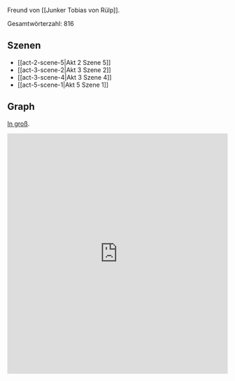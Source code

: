 Freund von [[Junker Tobias von Rülp]].

Gesamtwörterzahl: 816

## Szenen
- [[act-2-scene-5|Akt 2 Szene 5]]
- [[act-3-scene-2|Akt 3 Szene 2]]
- [[act-3-scene-4|Akt 3 Szene 4]]
- [[act-5-scene-1|Akt 5 Szene 1]]

## Graph
[In groß](https://catchears.github.io/was-ihr-wollt-graphs/characters/Fabio-dark).
<iframe src="https://catchears.github.io/was-ihr-wollt-graphs/characters/Fabio-dark" width=100% height=550 style="border: 0;"></iframe>